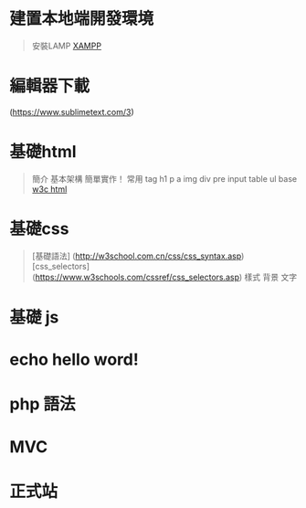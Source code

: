 # 建置本地端開發環境
>安裝LAMP [XAMPP](https://www.apachefriends.org/zh_tw/download.html)
# 編輯器下載
(https://www.sublimetext.com/3)
# 基礎html
> 簡介
> 基本架構 簡單實作！
> 常用 tag h1 p a img div pre input table ul base [w3c html](http://w3school.com.cn/html/html_basic.asp)
# 基礎css
> [基礎語法] (http://w3school.com.cn/css/css_syntax.asp)
> [css_selectors] (https://www.w3schools.com/cssref/css_selectors.asp)
> 樣式 背景 文字
# 基礎 js
# echo hello word!
# php 語法
# MVC
# 正式站
